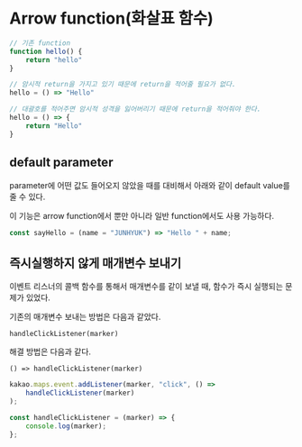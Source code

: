 # Arrow function(화살표 함수)

``` js
// 기존 function
function hello() {
    return "hello"
}
```

``` js
// 암시적 return을 가지고 있기 때문에 return을 적어줄 필요가 없다.
hello = () => "Hello"

// 대괄호를 적어주면 암시적 성격을 잃어버리기 때문에 return을 적어줘야 한다.
hello = () => {
    return "Hello"
}
```

## default parameter

parameter에 어떤 값도 들어오지 않았을 때를 대비해서 아래와 같이 default value를 줄 수 있다.

이 기능은 arrow function에서 뿐만 아니라 일반 function에서도 사용 가능하다.

``` js 
const sayHello = (name = "JUNHYUK") => "Hello " + name;
```

## 즉시실행하지 않게 매개변수 보내기

이벤트 리스너의 콜백 함수를 통해서 매개변수를 같이 보낼 때, 함수가 즉시 실행되는 문제가 있었다.

기존의 매개변수 보내는 방법은 다음과 같았다.

`handleClickListener(marker)`

해결 방법은 다음과 같다.

`() => handleClickListener(marker)`

``` js
kakao.maps.event.addListener(marker, "click", () =>
	handleClickListener(marker)
);

const handleClickListener = (marker) => {
	console.log(marker);
};
```

